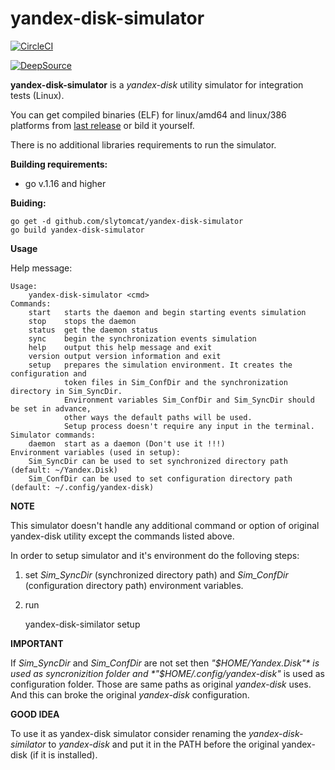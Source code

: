 # yandex-disk-simulator
[![CircleCI](https://circleci.com/gh/slytomcat/yandex-disk-simulator.svg?style=svg)](https://circleci.com/gh/slytomcat/yandex-disk-simulator)

[![DeepSource](https://static.deepsource.io/deepsource-badge-light.svg)](https://deepsource.io/gh/slytomcat/yandex-disk-simulator/?ref=repository-badge)

**yandex-disk-simulator** is a *yandex-disk* utility simulator for integration tests (Linux).

You can get compiled binaries (ELF) for linux/amd64 and linux/386 platforms from [last release](https://github.com/slytomcat/yandex-disk-simulator/releases/latest) or bild it yourself.

There is no additional libraries requirements to run the simulator.

**Building requirements:** 
 - go v.1.16 and higher

**Buiding:**

    go get -d github.com/slytomcat/yandex-disk-simulator
    go build yandex-disk-simulator

**Usage**

Help message:

    Usage:
        yandex-disk-simulator <cmd>
    Commands:
        start   starts the daemon and begin starting events simulation
        stop    stops the daemon
        status  get the daemon status
        sync    begin the synchronization events simulation
        help    output this help message and exit
        version output version information and exit
        setup   prepares the simulation environment. It creates the configuration and 
                token files in Sim_ConfDir and the synchronization directory in Sim_SyncDir.
                Environment variables Sim_ConfDir and Sim_SyncDir should be set in advance, 
                other ways the default paths will be used.
                Setup process doesn't require any input in the terminal.
    Simulator commands:
        daemon	start as a daemon (Don't use it !!!)
    Environment variables (used in setup):
        Sim_SyncDir	can be used to set synchronized directory path (default: ~/Yandex.Disk)
        Sim_ConfDir	can be used to set configuration directory path (default: ~/.config/yandex-disk)

**NOTE**

This simulator doesn't handle any additional command or option of original yandex-disk utility except the commands listed above.

In order to setup simulator and it's environment do the folloving steps:
1. set *Sim_SyncDir* (synchronized directory path) and *Sim_ConfDir* (configuration directory path) environment variables.
2. run

    yandex-disk-similator setup

**IMPORTANT**

If *Sim_SyncDir* and *Sim_ConfDir* are not set then *"$HOME/Yandex.Disk"* is used as syncronizition folder and *"$HOME/.config/yandex-disk"* is used as configuration folder. Those are same paths as original *yandex-disk* uses. And this can broke the original *yandex-disk* configuration.

**GOOD IDEA**

To use it as yandex-disk simulator consider renaming the *yandex-disk-similator* to *yandex-disk* and put it in the PATH before the original yandex-disk (if it is installed).
